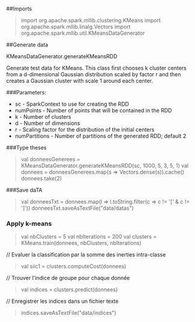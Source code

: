 ##Imports

> 	import org.apache.spark.mllib.clustering.KMeans
> 	import org.apache.spark.mllib.linalg.Vectors
> 	import org.apache.spark.mllib.util.KMeansDataGenerator


##Generate data

KMeansDataGenerator.generateKMeansRDD

Generate test data for KMeans. This class first chooses k cluster centers from a d-dimensional Gaussian distribution scaled by factor r and then creates a Gaussian cluster with scale 1 around each center.

###Parameters:

* sc - SparkContext to use for creating the RDD
* numPoints - Number of points that will be contained in the RDD
* k - Number of clusters
* d - Number of dimensions
* r - Scaling factor for the distribution of the initial centers
* numPartitions - Number of partitions of the generated RDD; default 2

###Type theses

> val donneesGenerees = KMeansDataGenerator.generateKMeansRDD(sc, 1000, 5, 3, 5, 1)
> val donnees = donneesGenerees.map(s => Vectors.dense(s)).cache()
> donnees.take(2)

###Save daTA

> val donneesTxt = donnees.map(l => l.toString.filter(c => c != '[' & c != ']'))
> donneesTxt.saveAsTextFile("data/datas")

### Apply k-means


> val nbClusters = 5
> val nbIterations = 200
> val clusters = KMeans.train(donnees, nbClusters, nbIterations)

// Evaluer la classification par la somme des inerties intra-classe
> val siic1 = clusters.computeCost(donnees)

// Trouver l'indice de groupe pour chaque donnée
> val indices = clusters.predict(donnees)

// Enregistrer les indices dans un fichier texte
> indices.saveAsTextFile("data/indices")
